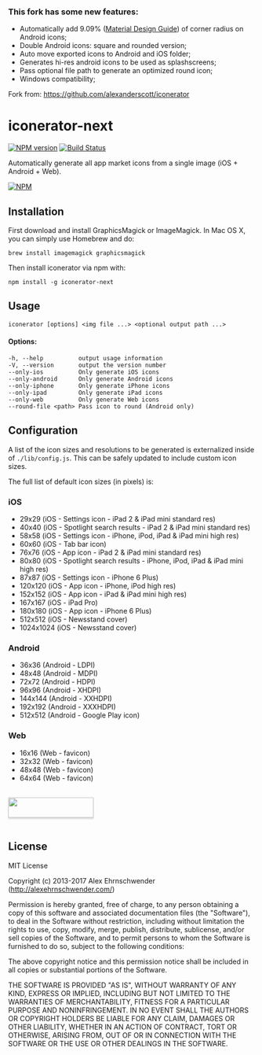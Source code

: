 ### This fork has some new features:
- Automatically add 9.09% ([Material Design Guide](https://material.io/design/platform-guidance/android-icons.html#keyline-shapes)) of corner radius on Android icons;
- Double Android icons: square and rounded version;
- Auto move exported icons to Android and iOS folder;
- Generates hi-res android icons to be used as splashscreens;
- Pass optional file path to generate an optimized round icon;
- Windows compatibility;

Fork from: https://github.com/alexanderscott/iconerator

# iconerator-next

[![NPM version](https://badge.fury.io/js/iconerator-next.svg)](http://badge.fury.io/js/iconerator-next)
[![Build Status](https://secure.travis-ci.org/mayconmesquita/iconerator-next.png)](http://travis-ci.org/mayconmesquita/iconerator-next)

Automatically generate all app market icons from a single image (iOS + Android + Web).

[![NPM](https://nodei.co/npm/iconerator-next.png?downloads=true)](https://nodei.co/npm/iconerator-next/)


## Installation
First download and install GraphicsMagick or ImageMagick. In Mac OS X, you can simply use Homebrew and do:

`brew install imagemagick graphicsmagick`


Then install iconerator via npm with:

`npm install -g iconerator-next`


## Usage
`iconerator [options] <img file ...> <optional output path ...>`


  
#### Options:

    -h, --help          output usage information
    -V, --version       output the version number
    --only-ios          Only generate iOS icons
    --only-android      Only generate Android icons
    --only-iphone       Only generate iPhone icons
    --only-ipad         Only generate iPad icons
    --only-web          Only generate Web icons
    --round-file <path> Pass icon to round (Android only)
    
    
## Configuration
A list of the icon sizes and resolutions to be generated is externalized inside of `./lib/config.js`.  This can be safely updated to include custom icon sizes.

The full list of default icon sizes (in pixels) is:

### iOS
*  29x29 (iOS - Settings icon - iPad 2 & iPad mini standard res)
*  40x40 (iOS - Spotlight search results - iPad 2 & iPad mini standard res)
*  58x58 (iOS - Settings icon - iPhone, iPod, iPad & iPad mini high res)
*  60x60 (iOS - Tab bar icon)
*  76x76 (iOS - App icon - iPad 2 & iPad mini standard res)
*  80x80 (iOS - Spotlight search results - iPhone, iPod, iPad & iPad mini high res)
*  87x87 (iOS - Settings icon - iPhone 6 Plus)
*  120x120 (iOS - App icon - iPhone, iPod high res)
*  152x152 (iOS - App icon - iPad & iPad mini high res)
*  167x167 (iOS - iPad Pro)
*  180x180 (iOS - App icon - iPhone 6 Plus)
*  512x512 (iOS - Newsstand cover)
*  1024x1024 (iOS - Newsstand cover)

### Android
*  36x36 (Android - LDPI)
*  48x48 (Android - MDPI)
*  72x72 (Android - HDPI)
*  96x96 (Android - XHDPI)
*  144x144 (Android - XXHDPI)
*  192x192 (Android - XXXHDPI)
*  512x512 (Android - Google Play icon)
    

### Web
* 16x16 (Web - favicon)
* 32x32 (Web - favicon)
* 48x48 (Web - favicon)
* 64x64 (Web - favicon)

<br/>
<a href="https://www.buymeacoffee.com/mayconmesquita"><img src="https://www.buymeacoffee.com/assets/img/custom_images/orange_img.png" style="height: 41px !important;width: 174px !important;box-shadow: 0px 3px 2px 0px rgba(190, 190, 190, 0.5) !important;-webkit-box-shadow: 0px 3px 2px 0px rgba(190, 190, 190, 0.5) !important;"  target="_blank"></a>
<br/><br/>

## License

MIT License

Copyright (c) 2013-2017 Alex Ehrnschwender (http://alexehrnschwender.com/)

Permission is hereby granted, free of charge, to any person obtaining
a copy of this software and associated documentation files (the
"Software"), to deal in the Software without restriction, including
without limitation the rights to use, copy, modify, merge, publish,
distribute, sublicense, and/or sell copies of the Software, and to
permit persons to whom the Software is furnished to do so, subject to
the following conditions:

The above copyright notice and this permission notice shall be
included in all copies or substantial portions of the Software.

THE SOFTWARE IS PROVIDED "AS IS", WITHOUT WARRANTY OF ANY KIND,
EXPRESS OR IMPLIED, INCLUDING BUT NOT LIMITED TO THE WARRANTIES OF
MERCHANTABILITY, FITNESS FOR A PARTICULAR PURPOSE AND
NONINFRINGEMENT. IN NO EVENT SHALL THE AUTHORS OR COPYRIGHT HOLDERS BE
LIABLE FOR ANY CLAIM, DAMAGES OR OTHER LIABILITY, WHETHER IN AN ACTION
OF CONTRACT, TORT OR OTHERWISE, ARISING FROM, OUT OF OR IN CONNECTION
WITH THE SOFTWARE OR THE USE OR OTHER DEALINGS IN THE SOFTWARE.